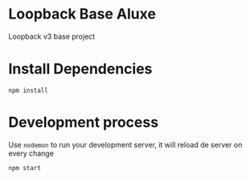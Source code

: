 # Loopback Base Aluxe

Loopback v3 base project

# Install Dependencies

```
npm install
```

# Development process

Use `nodemon` to run your development server, it will reload de server on every change

```
npm start
```